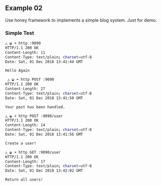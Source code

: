 ## Example 02
Use honey framework to implements a simple blog system.
Just for demo.

### Simple Test

```bash
△ ◒ ➜ http :9090
HTTP/1.1 200 OK
Content-Length: 11
Content-Type: text/plain; charset=utf-8
Date: Sat, 01 Dec 2018 13:41:44 GMT

Hello Again

 △ ◒ ➜ http POST :9090
HTTP/1.1 200 OK
Content-Length: 27
Content-Type: text/plain; charset=utf-8
Date: Sat, 01 Dec 2018 13:41:50 GMT

Your post has been handled.

△ ◒ ➜ http POST :9090/user
HTTP/1.1 200 OK
Content-Length: 14
Content-Type: text/plain; charset=utf-8
Date: Sat, 01 Dec 2018 13:41:56 GMT

Create a user!

△ ◒ ➜ http GET :9090/user
HTTP/1.1 200 OK
Content-Length: 17
Content-Type: text/plain; charset=utf-8
Date: Sat, 01 Dec 2018 13:42:02 GMT

Return all users!
```
